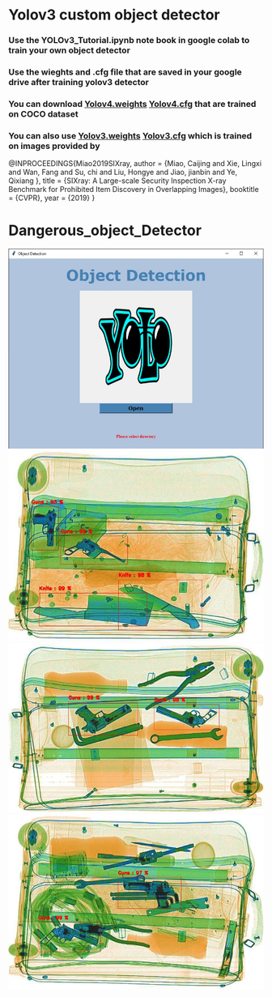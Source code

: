# Yolov3 custom object detector 
### Use the YOLOv3_Tutorial.ipynb note book in google colab to train your own object detector
### Use the wieghts and .cfg file that are saved in your google drive after training yolov3 detector
### You can download [Yolov4.weights](https://drive.google.com/file/d/1nbCEW-gG08zakvGkTdL319_RUqTiNFLQ/view?usp=sharing) [Yolov4.cfg](https://drive.google.com/file/d/1ZHokj9JKVBh9kQy98rwFj2lIZDEhjeiO/view?usp=sharing)  that are trained on COCO dataset<br/>
### You can also use [Yolov3.weights](https://drive.google.com/file/d/17sQyTIvcAOtLomNl4ydXOimRx9zBuK4B/view?usp=sharing) [Yolov3.cfg](https://drive.google.com/file/d/1Q9GhXifuAszsCThWOL5FTlWrNUbhhKTn/view?usp=sharing) which is trained on images provided by<br/>

@INPROCEEDINGS{Miao2019SIXray,
    author = {Miao, Caijing and Xie, Lingxi and Wan, Fang and Su, chi and Liu, Hongye and Jiao, jianbin and Ye, Qixiang },
    title = {SIXray: A Large-scale Security Inspection X-ray Benchmark for Prohibited Item Discovery in Overlapping Images},
    booktitle = {CVPR},
    year = {2019}
}
# Dangerous_object_Detector
![Example 1](examples/main.jpg)<!-- -->
![Example 2](examples/P00017.jpg)<!-- -->
![Example 3](examples/P00946.jpg)<!-- -->
![Example 4](examples/P00959.jpg)<!-- -->
